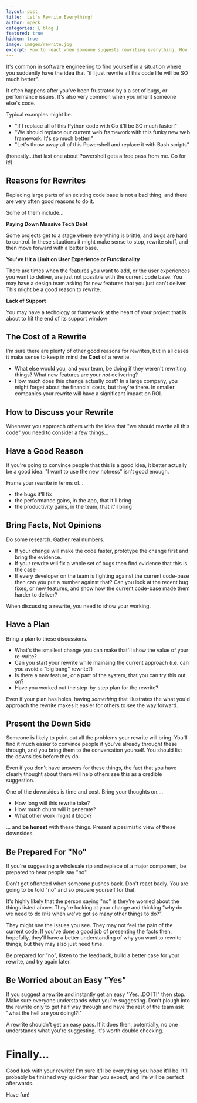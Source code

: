 ```yaml
---
layout: post
title:  Let's Rewrite Everything!
author: mpeck
categories: [ blog ]
featured: true
hidden: true
image: images/rewrite.jpg
excerpt: How to react when someone suggests rewriting everything. How to convince someone it's a good idea.
---
```


It's common in software engineering to find yourself in a situation where you suddently have the idea that "if I just rewrite all this code life will be SO much better". 

It often happens after you've been frustrated by a a set of bugs, or performance issues. It's also very common when you inherit someone else's code. 

Typical examples might be..

- "If I replace all of this Python code with Go it'll be SO much faster!"
- "We should replace our current web framework with this funky new web framework. It's so much better!"
- "Let's throw away all of this Powershell and replace it with Bash scripts"

(honestly...that last one about Powershell gets a free pass from me. Go for it!)

## Reasons for Rewrites

Replacing large parts of an existing code base is not a bad thing, and there are very often good reasons to do it.

Some of them include...

**Paying Down Massive Tech Debt**

Some projects get to a stage where everything is brittle, and bugs are hard to control. 
In these situations it might make sense to stop, rewrite stuff, and then move forward with a better base.

**You've Hit a Limit on User Experience or Functionality**

There are times when the features you want to add, or the user experiences you want to deliver, are just not possible with the current code base. You may have a design team asking for new features that you just can't deliver. This might be a good reason to rewrite.

**Lack of Support**

You may have a techology or framework at the heart of your project that is about to hit the end of its support window

## The Cost of a Rewrite

I'm sure there are plenty of other good reasons for rewrites, but in all cases it make sense to keep in mind the **Cost** of a rewrite. 

- What else would you, and your team, be doing if they weren't rewriting things? What new features are your *not* delivering? 
- How much does this change actually cost? In a large company, you might forget about the financial costs, but they're there. In smaller companies your rewrite will have a significant impact on ROI.

## How to Discuss your Rewrite

Whenever you approach others with the idea that "we should rewrite all this code" you need to consider a few things...

## Have a Good Reason

If you're going to convince people that this is a good idea, it better actually be a good idea. "I want to use the new hotness" isn't good enough. 

Frame your rewrite in terms of...

- the bugs it'll fix
- the performance gains, in the app, that it'll bring
- the productivity gains, in the team, that it'll bring

## Bring Facts, Not Opinions

Do some research. Gather real numbers.

- If your change will make the code faster, prototype the change first and bring the evidence.
- If your rewrite will fix a whole set of bugs then find evidence that this is the case
- If every developer on the team is fighting against the current code-base then can you put a number against that? Can you look at the recent bug fixes, or new features, and show how the current code-base made them harder to deliver? 

When discussing a rewrite, you need to show your working.

## Have a Plan

Bring a plan to these discussions. 

- What's the smallest change you can make that'll show the value of your re-write? 
- Can you start your rewrite while mainaing the current approach (i.e. can you avoid a "big bang" rewrite?)
- Is there a new feature, or a part of the system, that you can try this out on?
- Have you worked out the step-by-step plan for the rewrite?

Even if your plan has holes, having *something* that illustrates the what you'd approach the rewrite makes it easier for others to see the way forward.

## Present the Down Side

Someone is likely to point out all the problems your rewrite will bring. You'll find it much easier to convince people if you've already throught these through, and you bring them to the conversation yourself. You should list the downsides before they do.

Even if you don't have answers for these things, the fact that you have clearly thought about them will help others see this as a credible suggestion.

One of the downsides is time and cost. Bring your thoughts on....

- How long will this rewrite take? 
- How much churn will it generate? 
- What other work might it block?

... and **be honest** with these things. Present a pesimistic view of these downsides.

## Be Prepared For "No"

If you're suggesting a wholesale rip and replace of a major component, be prepared to hear people say "no". 

Don't get offended when someone pushes back. Don't react badly. You are going to be told "no" and so prepare yourself for that.

It's highly likely that the person saying "no" is they're worried about the things listed above. They're looking at your change and thinking "why do we need to do *this* when we've got so many other things to do?". 

They might see the issues you see. They may not feel the pain of the current code. If you've done a good job of presenting the facts then, hopefully, they'll have a better understanding of why you want to rewrite things, but they may also just need time.

Be prepared for "no", listen to the feedback, build a better case for your rewrite, and try again later. 

## Be Worried about an Easy "Yes"

If you suggest a rewrite and instantly get an easy "Yes...DO IT!" then stop. Make sure everyone understands what you're suggesting. Don't plough into the rewrite only to get half way through and have the rest of the team ask "what the hell are you doing!?!"

A rewrite shouldn't get an easy pass. If it does then, potentially, no one understands what you're suggesting. It's worth double checking.

# Finally...

Good luck with your rewrite! I'm sure it'll be everything you hope it'll be. It'll probably be finished *way* quicker than you expect, and life will be perfect afterwards. 

Have fun!







